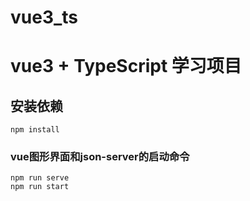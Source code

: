 # vue3_ts
# vue3 + TypeScript 学习项目
## 安装依赖
```
npm install
```

### vue图形界面和json-server的启动命令
```
npm run serve
npm run start
```
